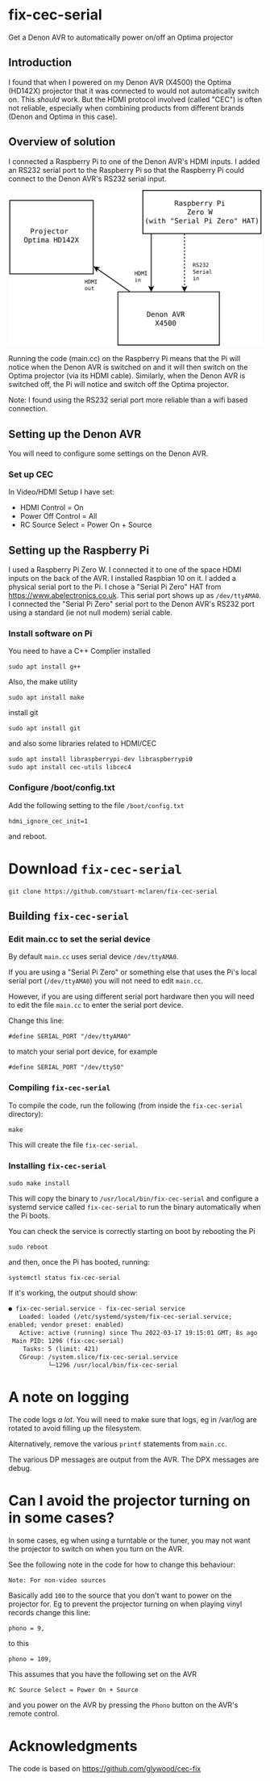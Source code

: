 # fix-cec-serial

Get a Denon AVR to automatically power on/off an Optima projector

## Introduction

I found that when I powered on my Denon AVR (X4500) the Optima (HD142X)
projector that it was connected to would not automatically switch on. This
*should* work.  But the HDMI protocol involved (called "CEC") is often
not reliable, especially when combining products from different brands
(Denon and Optima in this case).

## Overview of solution

I connected a Raspberry Pi to one of the Denon AVR's HDMI inputs.
I added an RS232 serial port to the Raspberry Pi so that the Raspberry
Pi could connect to the Denon AVR's RS232 serial input.

![Overview](./doc/fix-cec-serial.svg) 

Running the code (main.cc) on the Raspberry Pi means that the Pi will
notice when the Denon AVR is switched on and it will then switch on the
Optima projector (via its HDMI cable). Similarly, when the Denon AVR is
switched off, the Pi will notice and switch off the Optima projector.

Note: I found using the RS232 serial port more reliable than a wifi
based connection.

## Setting up the Denon AVR

You will need to configure some settings on the Denon AVR.

### Set up CEC

In Video/HDMI Setup I have set:

* HDMI Control = On
* Power Off Control = All
* RC Source Select = Power On + Source

## Setting up the Raspberry Pi

I used a Raspberry Pi Zero W. I connected it to one of the space
HDMI inputs on the back of the AVR.  I installed Raspbian 10 on it.
I added a physical serial port to the Pi. I chose a "Serial Pi Zero"
HAT from https://www.abelectronics.co.uk. This serial port shows up
as `/dev/ttyAMA0`. I connected the "Serial Pi Zero" serial port
to the Denon AVR's RS232 port using a standard (ie not null modem)
serial cable.

### Install software on Pi

You need to have a C++ Complier installed

```
sudo apt install g++
```

Also, the make utility

```
sudo apt install make
```

install git

```
sudo apt install git
```

and also some libraries related to HDMI/CEC

```
sudo apt install libraspberrypi-dev libraspberrypi0
sudo apt install cec-utils libcec4
```

### Configure /boot/config.txt

Add the following setting to the file `/boot/config.txt`

```
hdmi_ignore_cec_init=1
```

and reboot.

# Download `fix-cec-serial`

```
git clone https://github.com/stuart-mclaren/fix-cec-serial
```
## Building `fix-cec-serial`

### Edit main.cc to set the serial device

By default `main.cc` uses serial device `/dev/ttyAMA0`.

If you are using a "Serial Pi Zero" or something else that uses the
Pi's local serial port (`/dev/ttyAMA0`) you will not need to edit
`main.cc`.

However, if you are using different serial port hardware then you
will need to edit the file `main.cc` to enter the serial port device.

Change this line:

```
#define SERIAL_PORT "/dev/ttyAMA0"
```

to match your serial port device, for example

```
#define SERIAL_PORT "/dev/ttyS0"
```

### Compiling `fix-cec-serial`

To compile the code, run the following (from inside the `fix-cec-serial`
directory):

```
make
```

This will create the file `fix-cec-serial`.

### Installing `fix-cec-serial`

```
sudo make install
```

This will copy the binary to `/usr/local/bin/fix-cec-serial` and
configure a systemd service called `fix-cec-serial` to run the
binary automatically when the Pi boots.

You can check the service is correctly starting on boot by rebooting
the Pi


```
sudo reboot
```

and then, once the Pi has booted, running:

```
systemctl status fix-cec-serial
```

If it's working, the output should show:

```
● fix-cec-serial.service - fix-cec-serial service
   Loaded: loaded (/etc/systemd/system/fix-cec-serial.service; enabled; vendor preset: enabled)
   Active: active (running) since Thu 2022-03-17 19:15:01 GMT; 8s ago
 Main PID: 1296 (fix-cec-serial)
    Tasks: 5 (limit: 421)
   CGroup: /system.slice/fix-cec-serial.service
           └─1296 /usr/local/bin/fix-cec-serial

```
# A note on logging

The code logs *a lot*. You will need to make sure that logs, eg
in /var/log are rotated to avoid filling up the filesystem.

Alternatively, remove the various `printf` statements from `main.cc`.

The various DP messages are output from the AVR.  The DPX messages are debug.

# Can I avoid the projector turning on in some cases?

In some cases, eg when using a turntable or the tuner, you may not want
the projector to switch on when you turn on the AVR.

See the following note in the code for how to change this behaviour:

```
Note: For non-video sources
```

Basically add `100` to the source that you don't want to power on the
projector for. Eg to prevent the projector turning on when playing vinyl
records change this line:

```
phono = 9,
```
to this

```
phono = 109,
```

This assumes that you have the following set on the AVR

```
RC Source Select = Power On + Source
```

and you power on the AVR by pressing the `Phono` button
on the AVR's remote control.

# Acknowledgments

The code is based on https://github.com/glywood/cec-fix
